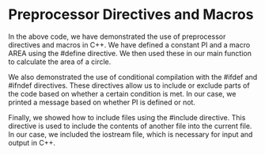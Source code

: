 # Preprocessor Directives and Macros
In the above code, we have demonstrated the use of preprocessor directives and macros in C++. We have defined a constant PI and a macro AREA using the #define directive. We then used these in our main function to calculate the area of a circle.

We also demonstrated the use of conditional compilation with the #ifdef and #ifndef directives. These directives allow us to include or exclude parts of the code based on whether a certain condition is met. In our case, we printed a message based on whether PI is defined or not.

Finally, we showed how to include files using the #include directive. This directive is used to include the contents of another file into the current file. In our case, we included the iostream file, which is necessary for input and output in C++.